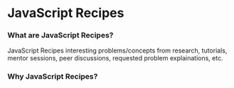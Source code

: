 # JavaScript Recipes

### What are JavaScript Recipes?
JavaScript Recipes interesting problems/concepts from research, tutorials, mentor sessions, peer discussions, requested problem explainations, etc.

### Why JavaScript Recipes?

